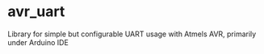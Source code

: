 # avr_uart
Library for simple but configurable UART usage with Atmels AVR, primarily under Arduino IDE

